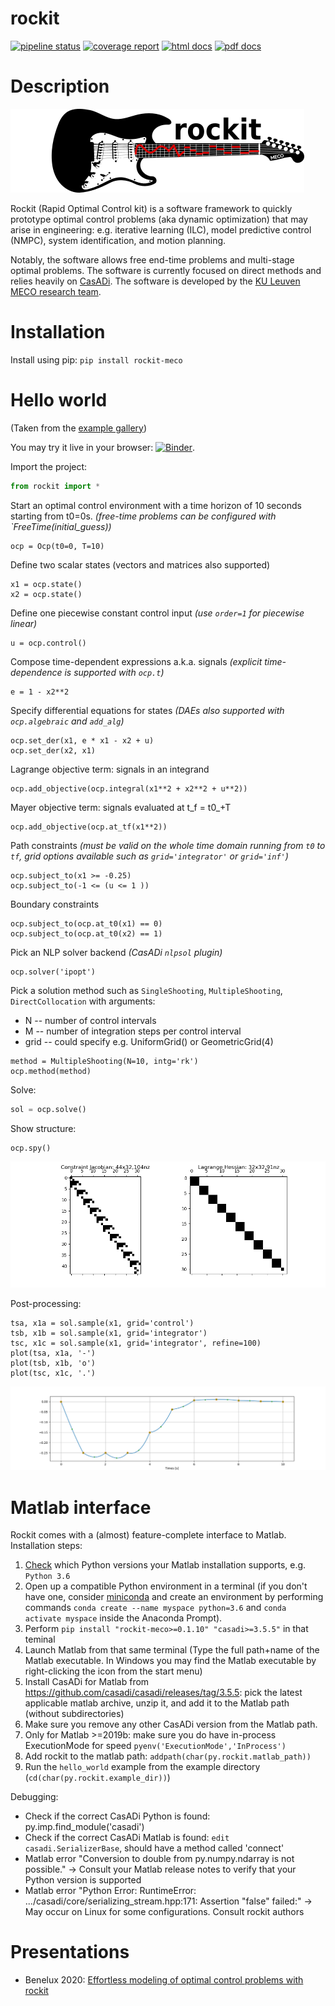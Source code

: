 # rockit
[![pipeline status](https://gitlab.kuleuven.be/meco-software/rockit/badges/master/pipeline.svg)](https://gitlab.kuleuven.be/meco-software/rockit/commits/master)
[![coverage report](https://gitlab.kuleuven.be/meco-software/rockit/badges/master/coverage.svg)](https://meco-software.pages.gitlab.kuleuven.be/rockit/coverage/index.html)
[![html docs](https://img.shields.io/static/v1.svg?label=docs&message=online&color=informational)](http://meco-software.pages.gitlab.kuleuven.be/rockit)
[![pdf docs](https://img.shields.io/static/v1.svg?label=docs&message=pdf&color=red)](http://meco-software.pages.gitlab.kuleuven.be/rockit/documentation-rockit.pdf)

# Description

![Rockit logo](docs/logo.png)

Rockit (Rapid Optimal Control kit) is a software framework to quickly prototype optimal control problems (aka dynamic optimization) that may arise in engineering: e.g.
iterative learning (ILC), model predictive control (NMPC), system identification, and motion planning.

Notably, the software allows free end-time problems and multi-stage optimal problems.
The software is currently focused on direct methods and relies heavily on [CasADi](http://casadi.org).
The software is developed by the [KU Leuven MECO research team](https://www.mech.kuleuven.be/en/pma/research/meco).

# Installation
Install using pip: `pip install rockit-meco`

# Hello world
(Taken from the [example gallery](https://meco-software.pages.gitlab.kuleuven.be/rockit/examples/))

You may try it live in your browser: [![Binder](https://mybinder.org/badge_logo.svg)](https://mybinder.org/v2/git/https%3A%2F%2Fgitlab.kuleuven.be%2Fmeco-software%2Frockit.git/v0.1.9?filepath=examples%2Fhello_world.ipynb).

Import the project:
```python
from rockit import *
```

Start an optimal control environment with a time horizon of 10 seconds
starting from t0=0s.
_(free-time problems can be configured with `FreeTime(initial_guess))_
```
ocp = Ocp(t0=0, T=10)
```

Define two scalar states (vectors and matrices also supported)
```
x1 = ocp.state()
x2 = ocp.state()
```

Define one piecewise constant control input
_(use `order=1` for piecewise linear)_
```
u = ocp.control()
```

Compose time-dependent expressions a.k.a. signals
_(explicit time-dependence is supported with `ocp.t`)_
```
e = 1 - x2**2
```
Specify differential equations for states
_(DAEs also supported with `ocp.algebraic` and `add_alg`)_
```
ocp.set_der(x1, e * x1 - x2 + u)
ocp.set_der(x2, x1)
```

Lagrange objective term: signals in an integrand
```
ocp.add_objective(ocp.integral(x1**2 + x2**2 + u**2))
```
Mayer objective term: signals evaluated at t_f = t0_+T
```
ocp.add_objective(ocp.at_tf(x1**2))
```

Path constraints
_(must be valid on the whole time domain running from `t0` to `tf`,
   grid options available such as `grid='integrator'` or `grid='inf'`)_
```
ocp.subject_to(x1 >= -0.25)
ocp.subject_to(-1 <= (u <= 1 ))
```

Boundary constraints
```
ocp.subject_to(ocp.at_t0(x1) == 0)
ocp.subject_to(ocp.at_t0(x2) == 1)
```

Pick an NLP solver backend
_(CasADi `nlpsol` plugin)_
```
ocp.solver('ipopt')
```

Pick a solution method
such as `SingleShooting`, `MultipleShooting`, `DirectCollocation`
with arguments:
 * N -- number of control intervals
 * M -- number of integration steps per control interval
 * grid -- could specify e.g. UniformGrid() or GeometricGrid(4)
```
method = MultipleShooting(N=10, intg='rk')
ocp.method(method)
```

Solve:
```python
sol = ocp.solve()
```

Show structure:
```python
ocp.spy()
```

![Structure of optimization problem](docs/hello_world_structure.png)

Post-processing:
```
tsa, x1a = sol.sample(x1, grid='control')
tsb, x1b = sol.sample(x1, grid='integrator')
tsc, x1c = sol.sample(x1, grid='integrator', refine=100)
plot(tsa, x1a, '-')
plot(tsb, x1b, 'o')
plot(tsc, x1c, '.')
```

![Solution trajectory of states](docs/hello_world_states.png)

# Matlab interface

Rockit comes with a (almost) feature-complete interface to Matlab.
Installation steps:
 1. [Check](https://www.mathworks.com/content/dam/mathworks/mathworks-dot-com/support/sysreq/files/python-support.pdf) which Python versions your Matlab installation supports, e.g. `Python 3.6`
 2. Open up a compatible Python environment in a terminal (if you don't have one, consider [miniconda](https://docs.conda.io/en/latest/miniconda.html) and create an environment by performing commands `conda create --name myspace python=3.6` and `conda activate myspace` inside the Anaconda Prompt).
 3. Perform `pip install "rockit-meco>=0.1.10" "casadi>=3.5.5"` in that teminal
 4. Launch Matlab from that same terminal (Type the full path+name of the Matlab executable. In Windows you may find the Matlab executable by right-clicking the icon from the start menu)
 5. Install CasADi for Matlab from https://github.com/casadi/casadi/releases/tag/3.5.5: pick the latest applicable matlab archive, unzip it, and add it to the Matlab path (without subdirectories)
 6. Make sure you remove any other CasADi version from the Matlab path.
 7. Only for Matlab >=2019b: make sure you do have in-process ExecutionMode for speed `pyenv('ExecutionMode','InProcess')`
 8. Add rockit to the matlab path: `addpath(char(py.rockit.matlab_path))`
 9. Run the `hello_world` example from the example directory (`cd(char(py.rockit.example_dir))`)

Debugging:
 * Check if the correct CasADi Python is found: py.imp.find_module('casadi')
 * Check if the correct CasADi Matlab is found: `edit casadi.SerializerBase`, should have a method called 'connect'
 * Matlab error "Conversion to double from py.numpy.ndarray is not possible." -> Consult your Matlab release notes to verify that your Python version is supported
 * Matlab error "Python Error: RuntimeError: .../casadi/core/serializing_stream.hpp:171: Assertion "false" failed:" -> May occur on Linux for some configurations. Consult rockit authors
 
# Presentations

 * Benelux 2020: [Effortless modeling of optimal control problems with rockit](https://youtu.be/dS4U_k6B904)
